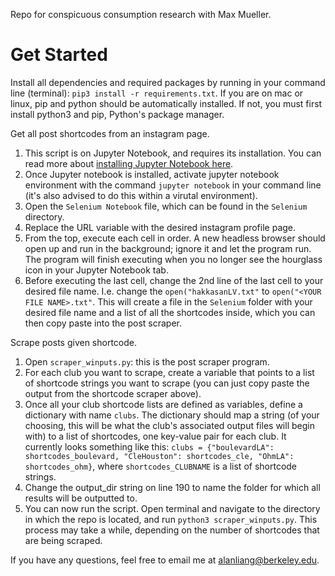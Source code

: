Repo for conspicuous consumption research with Max Mueller.

# Get Started 
Install all dependencies and required packages by running in your command line (terminal): `pip3 install -r requirements.txt`. If you are on mac or linux, pip and python should be automatically installed. If not, you must first install python3 and pip, Python's package manager.

Get all post shortcodes from an instagram page.
1. This script is on Jupyter Notebook, and requires its installation. You can read more about [installing Jupyter Notebook here](https://jupyter.readthedocs.io/en/latest/install.html).
2. Once Jupyter notebook is installed, activate jupyter notebook environment with the command `jupyter notebook` in your command line (it's also advised to do this within a virutal environment).
3. Open the `Selenium Notebook` file, which can be found in the `Selenium` directory.
4. Replace the URL variable with the desired instagram profile page.
5. From the top, execute each cell in order. A new headless browser should open up and run in the background; ignore it and let the program run. The program will finish executing when you no longer see the hourglass icon in your Jupyter Notebook tab. 
6. Before executing the last cell, change the 2nd line of the last cell to your desired file name. I.e. change the `open("hakkasanLV.txt"` to `open("<YOUR FILE NAME>.txt"`. This will create a file in the `Selenium` folder with your desired file name and a list of all the shortcodes inside, which you can then copy paste into the post scraper.

Scrape posts given shortcode.
1. Open `scraper_winputs.py`: this is the post scraper program.
2. For each club you want to scrape, create a variable that points to a list of shortcode strings you want to scrape (you can just copy paste the output from the shortcode scraper above).
3. Once all your club shortcode lists are defined as variables, define a dictionary with name `clubs`. The dictionary should map a string (of your choosing, this will be what the club's associated output files will begin with) to a list of shortcodes, one key-value pair for each club. It currently looks something like this: `clubs = {"boulevardLA": shortcodes_boulevard, "CleHouston": shortcodes_cle, "OhmLA": shortcodes_ohm}`, where `shortcodes_CLUBNAME` is a list of shortcode strings.
4. Change the output_dir string on line 190 to name the folder for which all results will be outputted to.
5. You can now run the script. Open terminal and navigate to the directory in which the repo is located, and run `python3 scraper_winputs.py`. This process may take a while, depending on the number of shortcodes that are being scraped.

If you have any questions, feel free to email me at alanliang@berkeley.edu.

